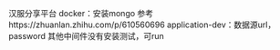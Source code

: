 汉服分享平台
docker：安装mongo 参考https://zhuanlan.zhihu.com/p/610560696
application-dev：数据源url，password
其他中间件没有安装测试，可run
